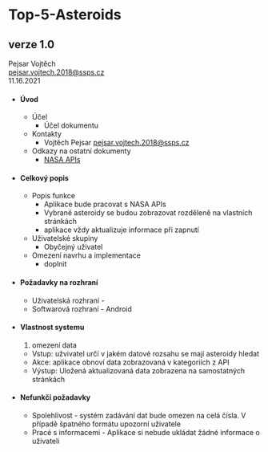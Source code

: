 # Top-5-Asteroids

## verze 1.0

Pejsar Vojtěch  
pejsar.vojtech.2018@ssps.cz  
11.16.2021

- #### Úvod
  - Účel
    - Účel dokumentu
  - Kontakty
    - Vojtěch Pejsar pejsar.vojtech.2018@ssps.cz  
  - Odkazy na ostatní dokumenty
    - [NASA APIs](https://api.nasa.gov/)
- #### Celkový popis
  - Popis funkce
    - Aplikace bude pracovat s NASA APIs
    - Vybrané asteroidy se budou zobrazovat rozděleně na vlastních stránkách
    - aplikace vždy aktualizuje informace při zapnutí
  - Uživatelské skupiny
    - Obyčejný uživatel
  - Omezení navrhu a implementace
    - doplnit
- #### Požadavky na rozhraní
  - Uživatelská rozhraní - 
  - Softwarová rozhraní - Android
- #### Vlastnost systemu
  1. omezení data
    - Vstup: užvivatel určí v jakém datové rozsahu se mají asteroidy hledat
    - Akce: aplikace obnoví data zobrazovaná v kategoriích z API
    - Výstup: Uložená aktualizovaná data zobrazena na samostatných stránkách
- #### Nefunkčí požadavky
  - Spolehlivost - systém zadávání dat bude omezen na celá čísla. V případě špatného formátu upozorní uživatele
  - Pracé s informacemi - Aplikace si nebude ukládat žádné informace o uživateli
